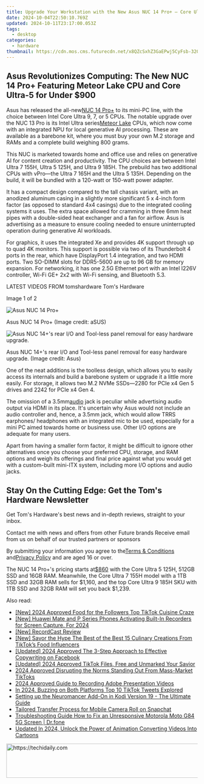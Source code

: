 ```yaml
---
title: Upgrade Your Workstation with the New Asus NUC 14 Pro+ – Core Ultra 5, Meteor CUs at $860!
date: 2024-10-04T22:50:10.769Z
updated: 2024-10-11T23:17:00.053Z
tags:
  - desktop
categories:
  - hardware
thumbnail: https://cdn.mos.cms.futurecdn.net/x8QZcSxhZ3GaEPwj5CyFsb-320-80.jpg
---
```


## Asus Revolutionizes Computing: The New NUC 14 Pro+ Featuring Meteor Lake CPU and Core Ultra-5 for Under $900

Asus has released the all-new[NUC 14 Pro+](https://clk.tradedoubler.com/click?p=332082&a=2384895&epi=tomshardware-us-5259104635402078116&url=https%3A%2F%2Fpress.asus.com%2Fnews%2Fpress-releases%2Fasus-nuc-14-pro-plus%2F) to its mini-PC line, with the choice between Intel Core Ultra 9, 7, or 5 CPUs. The notable upgrade over the NUC 13 Pro is its Intel Ultra series[Meteor Lake](https://www.tomshardware.com/news/intel-details-core-ultra-meteor-lake-architecture-launches-december-14) CPUs, which now come with an integrated NPU for local generative AI processing. These are available as a barebone kit, where you must buy your own M.2 storage and RAMs and a complete build weighing 800 grams.

 This NUC is marketed towards home and office use and relies on generative AI for content creation and productivity. The CPU choices are between Intel Ultra 7 155H, Ultra 5 125H, and Ultra 9 185H. The prebuild has two additional CPUs with vPro—the Ultra 7 165H and the Ultra 5 135H. Depending on the build, it will be bundled with a 120-watt or 150-watt power adapter.

 It has a compact design compared to the tall chassis variant, with an anodized aluminum casing in a slightly more significant 5 x 4-inch form factor (as opposed to standard 4x4 casings) due to the integrated cooling systems it uses. The extra space allowed for cramming in three 6mm heat pipes with a double-sided heat exchanger and a fan for airflow. Asus is advertising as a measure to ensure cooling needed to ensure uninterrupted operation during generative AI workloads.

 For graphics, it uses the integrated Xe and provides 4K support through up to quad 4K monitors. This support is possible via two of its Thunderbolt 4 ports in the rear, which have DisplayPort 1.4 integration, and two HDMI ports. Two SO-DIMM slots for DDR5-5600 are up to 96 GB for memory expansion. For networking, it has one 2.5G Ethernet port with an Intel I226V controller, Wi-Fi GE+ 2x2 with Wi-Fi sensing, and Bluetooth 5.3.

 LATEST VIDEOS FROM tomshardware Tom's Hardware

 Image 1 of 2

![Asus NUC  14  Pro+](https://vanilla.futurecdn.net/cyclingnews/media/img/missing-image.svg)

 Asus NUC 14 Pro+  (Image credit: aSUS)

![Asus NUC 14+'s rear I/O and Tool-less panel removal for easy hardware upgrade.](https://vanilla.futurecdn.net/cyclingnews/media/img/missing-image.svg)

 Asus NUC 14+'s rear I/O and Tool-less panel removal for easy hardware upgrade.  (Image credit: Asus)

 One of the neat additions is the toolless design, which allows you to easily access its internals and build a barebone system or upgrade it a little more easily. For storage, it allows two M.2 NVMe SSDs—2280 for PCIe x4 Gen 5 drives and 2242 for PCIe x4 Gen 4.

 The omission of a 3.5mm[audio](https://www.tomshardware.com/tag/audio) jack is peculiar while advertising audio output via HDMI in its place. It's uncertain why Asus would not include an audio controller and, hence, a 3.5mm jack, which would allow TRRS earphones/ headphones with an integrated mic to be used, especially for a mini PC aimed towards home or business use. Other I/O options are adequate for many users.

 Apart from having a smaller form factor, it might be difficult to ignore other alternatives once you choose your preferred CPU, storage, and RAM options and weigh its offerings and final price against what you would get with a custom-built mini-ITX system, including more I/O options and audio jacks.

## Stay On the Cutting Edge: Get the Tom's Hardware Newsletter

 Get Tom's Hardware's best news and in-depth reviews, straight to your inbox.

 Contact me with news and offers from other Future brands  Receive email from us on behalf of our trusted partners or sponsors

 By submitting your information you agree to the[Terms & Conditions](https://futureplc.com/terms-conditions/) and[Privacy Policy](https://futureplc.com/privacy-policy/) and are aged 16 or over.

 The NUC 14 Pro+'s pricing starts at[$860](https://clk.tradedoubler.com/click?p=332082&a=2384895&epi=tomshardware-us-6087142996652058573&url=https%3A%2F%2Fshop.asus.com%2Fus%2Fasus-nuc-14-pro-plus.html) with the Core Ultra 5 125H, 512GB SSD and 16GB RAM. Meanwhile, the Core Ultra 7 155H model with a 1TB SSD and 32GB RAM sells for $1,160, and the top Core UItra 9 185H SKU with 1TB SSD and 32GB RAM will set you back $1,239.

<ins class="adsbygoogle"
     style="display:block"
     data-ad-format="autorelaxed"
     data-ad-client="ca-pub-7571918770474297"
     data-ad-slot="1223367746"></ins>

<ins class="adsbygoogle"
     style="display:block"
     data-ad-client="ca-pub-7571918770474297"
     data-ad-slot="8358498916"
     data-ad-format="auto"
     data-full-width-responsive="true"></ins>

<span class="atpl-alsoreadstyle">Also read:</span>
<div><ul>
<li><a href="https://tiktok-video-files.techidaily.com/new-2024-approved-food-for-the-followers-top-tiktok-cuisine-craze/"><u>[New] 2024 Approved Food for the Followers Top TikTok Cuisine Craze</u></a></li>
<li><a href="https://digital-screen-recording.techidaily.com/1716069607138-new-huawei-mate-and-p-series-phones-activating-built-in-recorders-for-screen-capture-for-2024/"><u>[New] Huawei Mate and P Series Phones Activating Built-In Recorders for Screen Capture. For 2024</u></a></li>
<li><a href="https://screen-activity-recording.techidaily.com/new-recordcast-review/"><u>[New] RecordCast Review</u></a></li>
<li><a href="https://tiktok-video-files.techidaily.com/new-savor-the-hype-the-best-of-the-best-15-culinary-creations-from-tiktoks-food-influencers/"><u>[New] Savor the Hype The Best of the Best 15 Culinary Creations From TikTok’s Food Influencers</u></a></li>
<li><a href="https://facebook-clips.techidaily.com/updated-2024-approved-the-3-step-approach-to-effective-copywriting-on-facebook/"><u>[Updated] 2024 Approved The 3-Step Approach to Effective Copywriting on Facebook</u></a></li>
<li><a href="https://tiktok-video-files.techidaily.com/updated-2024-approved-tiktok-files-free-and-unmarked-your-savior/"><u>[Updated] 2024 Approved TikTok Files, Free and Unmarked Your Savior</u></a></li>
<li><a href="https://tiktok-video-files.techidaily.com/2024-approved-disrupting-the-norms-standing-out-from-mass-market-tiktoks/"><u>2024 Approved Disrupting the Norms Standing Out From Mass-Market TikToks</u></a></li>
<li><a href="https://screen-activity-recording.techidaily.com/2024-approved-guide-to-recording-adobe-presentation-videos/"><u>2024 Approved Guide to Recording Adobe Presentation Videos</u></a></li>
<li><a href="https://twitter-videos.techidaily.com/in-2024-buzzing-on-both-platforms-top-10-tiktok-tweets-explored/"><u>In 2024, Buzzing on Both Platforms Top 10 TikTok Tweets Explored</u></a></li>
<li><a href="https://some-approaches.techidaily.com/setting-up-the-neuromancer-add-on-in-kodi-version-19-the-ultimate-guide/"><u>Setting up the Neuromancer Add-On in Kodi Version 19 - The Ultimate Guide</u></a></li>
<li><a href="https://tiktok-video-files.techidaily.com/tailored-transfer-process-for-mobile-camera-roll-on-snapchat/"><u>Tailored Transfer Process for Mobile Camera Roll on Snapchat</u></a></li>
<li><a href="https://howto.techidaily.com/troubleshooting-guide-how-to-fix-an-unresponsive-motorola-moto-g84-5g-screen-drfone-by-drfone-fix-android-problems-fix-android-problems/"><u>Troubleshooting Guide How to Fix an Unresponsive Motorola Moto G84 5G Screen | Dr.fone</u></a></li>
<li><a href="https://smart-video-editing.techidaily.com/updated-in-2024-unlock-the-power-of-animation-converting-videos-into-cartoons/"><u>Updated In 2024, Unlock the Power of Animation Converting Videos Into Cartoons</u></a></li>
</ul></div>

<!-- affiliate ads begin -->
<a href="https://appsumo.8odi.net/c/5597632/2049391/7443" target="_top" id="2049391">
  <img src="//a.impactradius-go.com/display-ad/7443-2049391" border="0" alt="https://techidaily.com" width="728" height="90"/>
</a>
<img height="0" width="0" src="https://appsumo.8odi.net/i/5597632/2049391/7443" style="position:absolute;visibility:hidden;" border="0" />
<!-- affiliate ads end -->

